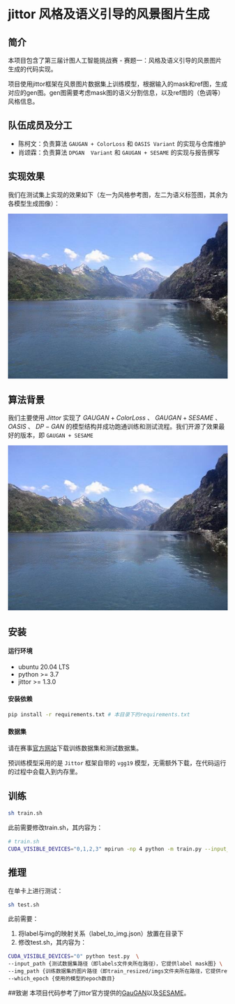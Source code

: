 # jittor 风格及语义引导的风景图片生成
          
## 简介
本项目包含了第三届计图人工智能挑战赛 - 赛题一：风格及语义引导的风景图片生成的代码实现。

项目使用jittor框架在风景图片数据集上训练模型，根据输入的mask和ref图，生成对应的gen图。gen图需要考虑mask图的语义分割信息，以及ref图的（色调等）风格信息。



## 队伍成员及分工

* 陈柯文：负责算法 `GAUGAN + ColorLoss` 和 `OASIS Variant` 的实现与仓库维护
* 肖颂霖：负责算法 `DPGAN  Variant` 和 `GAUGAN + SESAME` 的实现与报告撰写

## 实现效果
我们在测试集上实现的效果如下（左一为风格参考图，左二为语义标签图，其余为各模型生成图像）：

<center>
<img src="./select/385491480_17acdedabd_b.jpg" />
</center>


## 算法背景
我们主要使用 $Jittor$ 实现了 $GAUGAN + ColorLoss$ 、 $GAUGAN + SESAME$ 、 $OASIS$ 、 $DP-GAN$ 的模型结构并成功跑通训练和测试流程。我们开源了效果最好的版本，即 `GAUGAN + SESAME`

![result](./select/385491480_17acdedabd_b.jpg)

## 安装

#### 运行环境

- ubuntu 20.04 LTS
- python >= 3.7
- jittor >= 1.3.0

#### 安装依赖

```bash
pip install -r requirements.txt # 本目录下的requirements.txt
```

#### 数据集

请在赛事[官方网站](https://www.educoder.net/competitions/index/Jittor-4)下载训练数据集和测试数据集。

预训练模型采用的是 `Jittor` 框架自带的 `vgg19` 模型，无需额外下载，在代码运行的过程中会载入到内存里。

## 训练

```bash
sh train.sh
```
此前需要修改train.sh，其内容为：
```bash
# train.sh
CUDA_VISIBLE_DEVICES="0,1,2,3" mpirun -np 4 python -m train.py --input_path {训练数据集路径（即train_resized文件夹所在路径）}
```
## 推理

在单卡上进行测试：

```bash 
sh test.sh
```

此前需要：
1. 将label与img的映射关系（label_to_img.json）放置在目录下
2. 修改test.sh，其内容为：
```bash
CUDA_VISIBLE_DEVICES="0" python test.py  \
--input_path {测试数据集路径（即labels文件夹所在路径），它提供label mask图} \
--img_path {训练数据集的图片路径（即train_resized/imgs文件夹所在路径，它提供ref图）}
--which_epoch {使用的模型的epoch数目}
```


##致谢
本项目代码参考了jittor官方提供的[GauGAN](https://github.com/Jittor/JGAN/tree/master/models/gaugan)以及[SESAME]([www.code.com](https://github.com/entavelis/OpenSESAME)https://github.com/entavelis/OpenSESAME)。

